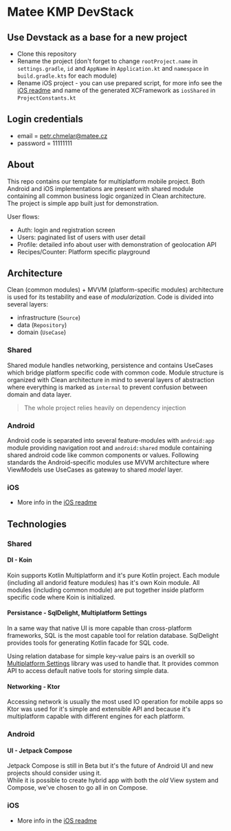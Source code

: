 # Matee KMP DevStack

## Use Devstack as a base for a new project
- Clone this repository
- Rename the project (don't forget to change `rootProject.name` in `settings.gradle`, `id` and `AppName` in `Application.kt` and `namespace` in `build.gradle.kts` for each module)
- Rename iOS project - you can use prepared script, for more info see the [iOS readme](/ios) and name of the generated XCFramework as `iosShared` in `ProjectConstants.kt`

## Login credentials
 - email = petr.chmelar@matee.cz
 - password = 11111111

## About
This repo contains our template for multiplatform mobile project. Both Android and iOS implementations
are present with shared module containing all common business logic organized in Clean architecture.  
The project is simple app built just for demonstration.  
  
User flows: 
 - Auth: login and registration screen
 - Users: paginated list of users with user detail 
 - Profile: detailed info about user with demonstration of geolocation API
 - Recipes/Counter: Platform specific playground

## Architecture
Clean (common modules) + MVVM (platform-specific modules) architecture is used for its testability and ease of *modularization*.
Code is divided into several layers:
 - infrastructure (`Source`)
 - data (`Repository`)
 - domain (`UseCase`)

### Shared
Shared module handles networking, persistence and contains UseCases which bridge platform specific code
with common code. 
Module structure is organized with Clean architecture in mind to several layers of abstraction where everything
is marked as `internal` to prevent confusion between domain and data layer.
  
> The whole project relies heavily on dependency injection 

### Android 
Android code is separated into several feature-modules with `android:app` module providing navigation 
root and `android:shared` module containing shared android code like common components or values. 
Following standards the Android-specific modules use MVVM architecture where ViewModels use UseCases as 
gateway to shared *model* layer. 

### iOS
- More info in the [iOS readme](/ios)

## Technologies

### Shared

#### DI - Koin
Koin supports Kotlin Multiplatform and it's pure Kotlin project. Each module
(including all andorid feature modules) has it's own Koin module. All modules (including common module)
are put together inside platform specific code where Koin is initialized. 

#### Persistance - SqlDelight, Multiplatform Settings
In a same way that native UI is more capable than cross-platform frameworks, SQL is the most capable tool
for relation database. SqlDelight provides tools for generating Kotlin facade for SQL code.

Using relation database for simple key-value pairs is an overkill so [Multiplatform Settings](https://github.com/russhwolf/multiplatform-settings) 
library was used to handle that. It provides common API to access default native tools for storing simple data. 

#### Networking - Ktor
Accessing network is usually the most used IO operation for mobile apps so Ktor was used for it's simple
and extensible API and because it's multiplatform capable with different engines for each platform. 

### Android

#### UI - Jetpack Compose
Jetpack Compose is still in Beta but it's the future of Android UI and new projects should consider using it.  
While it is possible to create hybrid app with both the *old* View system and Compose, we've 
chosen to go all in on Compose.

### iOS
- More info in the [iOS readme](/ios)
